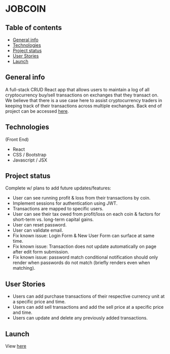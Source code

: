 # JOBCOIN

## Table of contents
* [General info](#general-info)
* [Technologies](#technologies)
* [Project status](#project-status)
* [User Stories](#user-stories)
* [Launch](#launch)

## General info
A full-stack CRUD React app that allows users to maintain a log of all cryptocurrency buy/sell transactions on exchanges that they transact on. We believe that there is a use case here to assist cryptocurrency traders in keeping track of their transactions across multiple exchanges. Back end of project can be accessed [here](https://github.com/benjipt/cryptolog_api).



## Technologies
(Front End)
- React
- CSS / Bootstrap
- Javascript / JSX

## Project status
Complete w/ plans to add future updates/features:
- User can see running profit & loss from their transactions by coin.
- Implement sessions for authentication using JWT.
- Transactions are mapped to specific users.
- User can see their tax owed from profit/loss on each coin & factors for short-term vs. long-term capital gains.
- User can reset password.
- User can validate email.
- Fix known issue: Login Form & New User Form can surface at same time.
- Fix known issue: Transaction does not update automatically on page after edit form submission.
- Fix known issue: password match conditional notification should only render when passwords do not match (briefly renders even when matching).

## User Stories
- Users can add purchase transactions of their respective currency unit at a specific price and time.
- Users can add sell transactions and add the sell price at a specific price and time.
- Users can update and delete any previously added transactions.

## Launch
View [here](https://cryptolog-frontend.herokuapp.com/)